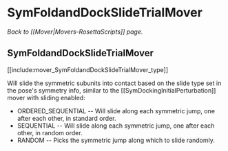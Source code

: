 # SymFoldandDockSlideTrialMover
*Back to [[Mover|Movers-RosettaScripts]] page.*
## SymFoldandDockSlideTrialMover

[[include:mover_SymFoldandDockSlideTrialMover_type]]

Will slide the symmetric subunits into contact based on the slide type set in the pose's symmetry info, similar to the [[SymDockingInitialPerturbation]] mover with sliding enabled:


* ORDERED_SEQUENTIAL -- Will slide along each symmetric jump, one after each other, in standard order.
* SEQUENTIAL -- Will slide along each symmetric jump, one after each other, in random order.
* RANDOM -- Picks the symmetric jump along which to slide randomly.